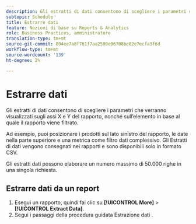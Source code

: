 ```yaml
---
description: Gli estratti di dati consentono di scegliere i parametri che verranno visualizzati sugli assi X e Y del rapporto, nonché sull’elemento in base al quale il rapporto viene filtrato.
subtopic: Schedule
title: Estrarre dati
feature: Nozioni di base su Reports & Analytics
role: Business Practices, amministratore
translation-type: tm+mt
source-git-commit: 894ee7a8f761f7aa2590e06708be82e7ecfa3f6d
workflow-type: tm+mt
source-wordcount: '139'
ht-degree: 2%

---
```



# Estrarre dati

Gli estratti di dati consentono di scegliere i parametri che verranno visualizzati sugli assi X e Y del rapporto, nonché sull’elemento in base al quale il rapporto viene filtrato.

Ad esempio, puoi posizionare i prodotti sul lato sinistro del rapporto, le date nella parte superiore e una metrica come filtro dati complessivo. Gli Estratti di dati vengono consegnati nei rapporti e sono disponibili solo in formato CSV.

Gli estratti dati possono elaborare un numero massimo di 50.000 righe in una singola richiesta.

## Estrarre dati da un report

1. Esegui un rapporto, quindi fai clic su **[!UICONTROL More]** > **[!UICONTROL Extract Data]**.
1. Segui i passaggi della procedura guidata Estrazione dati .
